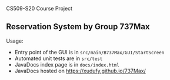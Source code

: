 CS509-S20 Course Project 
## Reservation System by Group 737Max

Usage:
- Entry point of the GUI is in `src/main/B737Max/GUI/StartScreen`
- Automated unit tests are in `src/test`
- JavaDocs index page is in `docs/index.html`
- JavaDocs hosted on https://xudufy.github.io/737Max/
 

